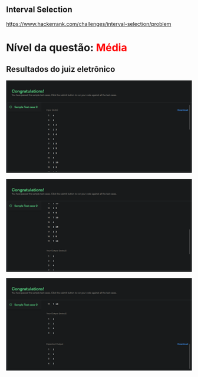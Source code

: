 ## Interval Selection

https://www.hackerrank.com/challenges/interval-selection/problem

# Nível da questão: <span style="color: red;">Média</span>

## Resultados do juiz eletrônico

![](/Assets/QuestaoMedia1_case0_1.png)

![](/Assets/QuestaoMedia1_case0_2.png)

![](/Assets/QuestaoMedia1_case0_3.png)